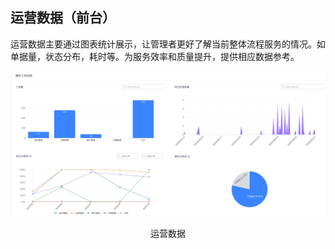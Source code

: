 ## 运营数据（前台）

运营数据主要通过图表统计展示，让管理者更好了解当前整体流程服务的情况。如单据量，状态分布，耗时等。为服务效率和质量提升，提供相应数据参考。

![](../../media/21e2fae40c243019f5eb01518a4cd2c9.png)

<center>运营数据</center>